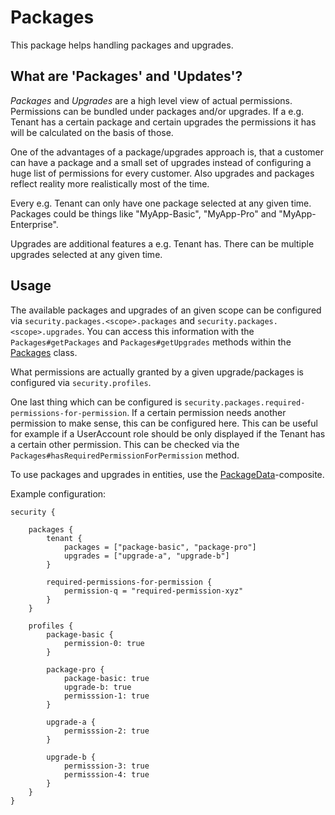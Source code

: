 # Packages

This package helps handling packages and upgrades.

## What are 'Packages' and 'Updates'?

*Packages* and *Upgrades* are a high level view of actual permissions. Permissions can be bundled under packages and/or
upgrades. If a e.g. Tenant has a certain package and certain upgrades the permissions it has will be calculated on the 
basis of those.

One of the advantages of a package/upgrades approach is, that a customer can have a package and a small set of upgrades
instead of configuring a huge list of permissions for every customer. Also upgrades and packages reflect reality more 
realistically most of the time.

Every e.g. Tenant can only have one package selected at any given time. Packages could be things like "MyApp-Basic",
"MyApp-Pro" and "MyApp-Enterprise".

Upgrades are additional features a e.g. Tenant has. There can be multiple upgrades selected at any given time.

## Usage

The available packages and upgrades of an given scope can be configured via `security.packages.<scope>.packages` and
`security.packages.<scope>.upgrades`. You can access this information with the `Packages#getPackages` and
`Packages#getUpgrades` methods within the [Packages](Packages.java) class.

What permissions are actually granted by a given upgrade/packages is configured via `security.profiles`.

One last thing which can be configured is `security.packages.required-permissions-for-permission`. If a certain 
permission needs another permission to make sense, this can be configured here. This can be useful for example if a 
UserAccount role should be only displayed if the Tenant has a certain other permission. This can be checked via the
`Packages#hasRequiredPermissionForPermission` method.

To use packages and upgrades in entities, use the [PackageData](PackageData.java)-composite.

Example configuration:
```
security {

    packages {
        tenant {
            packages = ["package-basic", "package-pro"]
            upgrades = ["upgrade-a", "upgrade-b"]
        }
        
        required-permissions-for-permission {
            permission-q = "required-permission-xyz"
        }
    }

    profiles {
        package-basic {
            permission-0: true
        }
    
        package-pro {
            package-basic: true
            upgrade-b: true
            permisssion-1: true
        }
        
        upgrade-a {
            permisssion-2: true
        }
        
        upgrade-b {
            permisssion-3: true
            permisssion-4: true
        }
    }
}
```
